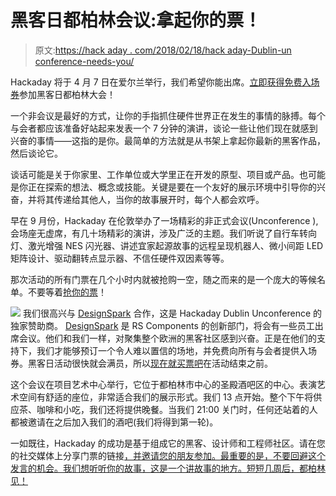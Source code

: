 # 黑客日都柏林会议:拿起你的票！

> 原文:[https://hack aday . com/2018/02/18/hack aday-Dublin-un conference-needs-you/](https://hackaday.com/2018/02/18/hackaday-dublin-unconference-needs-you/)

Hackaday 将于 4 月 7 日在爱尔兰举行，我们希望你能出席。[立即获得免费入场券](https://www.eventbrite.com/e/hackaday-dublin-unconference-tickets-43179374672)参加黑客日都柏林大会！

一个非会议是最好的方式，让你的手指抓住硬件世界正在发生的事情的脉搏。每个与会者都应该准备好站起来发表一个 7 分钟的演讲，谈论一些让他们现在就感到兴奋的事情——这指的是你。最简单的方法就是从书架上拿起你最新的黑客作品，然后谈论它。

谈话可能是关于你家里、工作单位或大学里正在开发的原型、项目或产品。也可能是你正在探索的想法、概念或技能。关键是要在一个友好的展示环境中引导你的兴奋，并将其传递给其他人，当你的故事展开时，每个人都会欢呼。

早在 9 月份，Hackaday 在伦敦举办了一场精彩的非正式会议(Unconference ),会场座无虚席，有几十场精彩的演讲，涉及广泛的主题。我们听说了自行车转向灯、激光增强 NES 闪光器、讲述宜家起源故事的远程呈现机器人、微小间距 LED 矩阵设计、驱动翻转点显示器、不信任硬件双因素等等。

那次活动的所有门票在几个小时内就被抢购一空，随之而来的是一个庞大的等候名单。不要等着[抢你的票](https://www.eventbrite.com/e/hackaday-dublin-unconference-tickets-43179374672)！

[![](../Images/a521a0106be31efbe55207d367edfa6c.png)](https://www.rs-online.com/designspark/home) 我们很高兴与 [DesignSpark](https://www.rs-online.com/designspark/home) 合作，这是 Hackaday Dublin Unconference 的独家赞助商。 [DesignSpark](https://www.rs-online.com/designspark/home) 是 RS Components 的创新部门，将会有一些员工出席会议。他们和我们一样，对聚集整个欧洲的黑客社区感到兴奋。正是在他们的支持下，我们才能够预订一个令人难以置信的场地，并免费向所有与会者提供入场券。黑客日活动很快就会满员，所以[现在就买票吧](https://www.eventbrite.com/e/hackaday-dublin-unconference-tickets-43179374672)在活动结束之前。

这个会议在项目艺术中心举行，它位于都柏林市中心的圣殿酒吧区的中心。表演艺术空间有舒适的座位，非常适合我们的展示形式。我们 13 点开始。整个下午将供应茶、咖啡和小吃，我们还将提供晚餐。当我们 21:00 关门时，任何还站着的人都被邀请在之后加入我们的酒吧(我们将得到第一轮)。

一如既往，Hackaday 的成功是基于组成它的黑客、设计师和工程师社区。请在您的社交媒体上分享门票的链接[，并邀请您的朋友参加。最重要的是，不要回避这个发言的机会。我们想听听你的故事，这是一个讲故事的地方。短短几周后，都柏林见！](https://www.eventbrite.com/e/hackaday-dublin-unconference-tickets-43179374672)